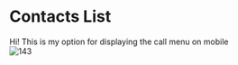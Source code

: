 # Contacts List  
Hi! This is my option for displaying the call menu on mobile  
![143](https://user-images.githubusercontent.com/74094635/114863319-403b2400-9df8-11eb-8e56-fa31ab239740.jpg)
